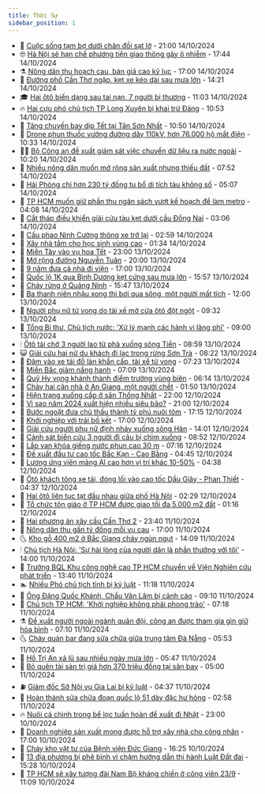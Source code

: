 ```yaml
---
title: Thời Sự
sidebar_position: 1
---
```


<!-- vnexpress-thoi-su:START -->
- 🦒 [Cuộc sống tạm bợ dưới chân đồi sạt lở](https://vnexpress.net/cuoc-song-tam-bo-duoi-chan-doi-sat-lo-4803924.html) - 21:00 14/10/2024
- 🤓 [Hà Nội sẽ hạn chế phương tiện giao thông gây ô nhiễm](https://vnexpress.net/ha-noi-se-han-che-phuong-tien-giao-thong-gay-o-nhiem-4804110.html) - 17:44 14/10/2024
- ⚗️ [Nông dân thu hoạch cau, bán giá cao kỷ lục](https://vnexpress.net/nong-dan-thu-hoach-cau-ban-gia-cao-ky-luc-4804050.html) - 17:00 14/10/2024
- 🌊 [Đường phố Cần Thơ ngập, kẹt xe kéo dài sau mưa lớn](https://vnexpress.net/duong-pho-can-tho-ngap-ket-xe-keo-dai-sau-mua-lon-4804092.html) - 14:21 14/10/2024
- 🎓 [Hai ôtô biến dạng sau tai nạn, 7 người bị thương](https://vnexpress.net/hai-oto-bien-dang-sau-tai-nan-7-nguoi-bi-thuong-4804063.html) - 11:03 14/10/2024
- 🔥 [Hai cựu phó chủ tịch TP Long Xuyên bị khai trừ Đảng](https://vnexpress.net/hai-cuu-pho-chu-tich-tp-long-xuyen-bi-khai-tru-dang-4804061.html) - 10:53 14/10/2024
- 🦏 [Tăng chuyến bay dịp Tết tại Tân Sơn Nhất](https://vnexpress.net/tang-chuyen-bay-dip-tet-tai-tan-son-nhat-4804057.html) - 10:50 14/10/2024
- 👺 [Drone phun thuốc vướng đường dây 110kV, hơn 76.000 hộ mất điện](https://vnexpress.net/drone-phun-thuoc-vuong-duong-day-110kv-hon-76-000-ho-mat-dien-4804051.html) - 10:33 14/10/2024
- 🧑‍🏫 [Bộ Công an đề xuất giám sát việc chuyển dữ liệu ra nước ngoài](https://vnexpress.net/bo-cong-an-de-xuat-giam-sat-viec-chuyen-du-lieu-ra-nuoc-ngoai-4803988.html) - 10:20 14/10/2024
- 🚦 [Nhiều nông dân muốn mở rộng sản xuất nhưng thiếu đất](https://vnexpress.net/nhieu-nong-dan-muon-mo-rong-san-xuat-nhung-thieu-dat-4803894.html) - 07:52 14/10/2024
- 🎉 [Hải Phòng chi hơn 230 tỷ đồng tu bổ di tích tàu không số](https://vnexpress.net/hai-phong-chi-hon-230-ty-dong-tu-bo-di-tich-tau-khong-so-4803818.html) - 05:07 14/10/2024
- 🦒 [TP HCM muốn giữ phần thu ngân sách vượt kế hoạch để làm metro](https://vnexpress.net/tp-hcm-muon-giu-phan-thu-ngan-sach-vuot-ke-hoach-de-lam-metro-4803828.html) - 04:08 14/10/2024
- 🤗 [Cắt tháp điều khiển giải cứu tàu kẹt dưới cầu Đồng Nai](https://vnexpress.net/cat-thap-dieu-khien-giai-cuu-tau-ket-duoi-cau-dong-nai-4803793.html) - 03:06 14/10/2024
- 💼 [Cầu phao Ninh Cường thông xe trở lại](https://vnexpress.net/cau-phao-ninh-cuong-thong-xe-tro-lai-4803756.html) - 02:59 14/10/2024
- 🤩 [Xây nhà tắm cho học sinh vùng cao](https://vnexpress.net/xay-nha-tam-cho-hoc-sinh-vung-cao-4803673.html) - 01:34 14/10/2024
- 🤡 [Miền Tây vào vụ hoa Tết](https://vnexpress.net/mien-tay-vao-vu-hoa-tet-4803679.html) - 23:00 13/10/2024
- 💯 [Mở rộng đường Nguyễn Tuân](https://vnexpress.net/mo-rong-duong-nguyen-tuan-4803684.html) - 20:00 13/10/2024
- 👺 [9 năm đưa cả nhà đi viện](https://vnexpress.net/9-nam-dua-ca-nha-di-vien-4803660.html) - 17:00 13/10/2024
- 🌮 [Quốc lộ 1K qua Bình Dương kẹt cứng sau mưa lớn](https://vnexpress.net/quoc-lo-1k-qua-binh-duong-ket-cung-sau-mua-lon-4803683.html) - 15:57 13/10/2024
- 🥸 [Cháy rừng ở Quảng Ninh](https://vnexpress.net/chay-rung-o-quang-ninh-4803674.html) - 15:47 13/10/2024
- 🐻 [Ba thanh niên nhậu xong thi bơi qua sông, một người mất tích](https://vnexpress.net/ba-thanh-nien-nhau-xong-thi-boi-qua-song-mot-nguoi-mat-tich-4803659.html) - 12:00 13/10/2024
- 👀 [Người phụ nữ tử vong do tài xế mở cửa ôtô đột ngột](https://vnexpress.net/tai-nan-vung-tau-4803633.html) - 09:32 13/10/2024
- 🤔 [Tổng Bí thư, Chủ tịch nước: &#39;Xử lý mạnh các hành vi lãng phí&#39;](https://vnexpress.net/tong-bi-thu-chu-tich-nuoc-xu-ly-manh-cac-hanh-vi-lang-phi-4803637.html) - 09:00 13/10/2024
- 🕯 [Ôtô tải chở 3 người lao từ phà xuống sông Tiền](https://vnexpress.net/oto-tai-cho-3-nguoi-lao-tu-pha-xuong-song-tien-4803628.html) - 08:59 13/10/2024
- 😺 [Giải cứu hai nữ du khách đi lạc trong rừng Sơn Trà](https://vnexpress.net/giai-cuu-hai-nu-du-khach-di-lac-trong-rung-son-tra-4803621.html) - 08:22 13/10/2024
- 🦆 [Đâm vào xe tải đỗ làn khẩn cấp, tài xế tử vong](https://vnexpress.net/dam-vao-xe-tai-do-lan-khan-cap-tai-xe-tu-vong-4803608.html) - 07:23 13/10/2024
- 🧰 [Miền Bắc giảm nắng hanh](https://vnexpress.net/mien-bac-giam-nang-hanh-4803601.html) - 07:09 13/10/2024
- 🦍 [Quỹ Hy vọng khánh thành điểm trường vùng biên](https://vnexpress.net/quy-hy-vong-khanh-thanh-diem-truong-vung-bien-4803520.html) - 06:14 13/10/2024
- 🧰 [Cháy hai căn nhà ở An Giang, một người chết](https://vnexpress.net/chay-hai-can-nha-o-an-giang-mot-nguoi-chet-4803519.html) - 01:50 13/10/2024
- 💃 [Hiện trạng xuống cấp ở sân Thống Nhất](https://vnexpress.net/hien-trang-xuong-cap-o-san-thong-nhat-4803303.html) - 22:00 12/10/2024
- 🧰 [Vì sao năm 2024 xuất hiện nhiều siêu bão?](https://vnexpress.net/vi-sao-nam-2024-xuat-hien-nhieu-sieu-bao-4803420.html) - 21:00 12/10/2024
- 🚀 [Bước ngoặt đưa chủ thầu thành tỷ phú nuôi tôm](https://vnexpress.net/buoc-ngoat-dua-chu-thau-thanh-ty-phu-nuoi-tom-4803094.html) - 17:15 12/10/2024
- 🎊 [Khởi nghiệp với trái bồ kết](https://vnexpress.net/khoi-nghiep-voi-trai-bo-ket-4803350.html) - 17:00 12/10/2024
- 🤭 [Giải cứu người phụ nữ định nhảy xuống sông Hàn](https://vnexpress.net/giai-cuu-nguoi-phu-nu-dinh-nhay-xuong-song-han-4803378.html) - 14:01 12/10/2024
- 🤗 [Cảnh sát biển cứu 3 người đi câu bị chìm xuồng](https://vnexpress.net/canh-sat-bien-cuu-3-nguoi-di-cau-bi-chim-xuong-4803339.html) - 08:52 12/10/2024
- 🌈 [Lắp van khóa giếng nước phun cao 30 m](https://vnexpress.net/lap-van-khoa-gieng-nuoc-phun-cao-30-m-4803320.html) - 07:16 12/10/2024
- 🦣 [Đề xuất đầu tư cao tốc Bắc Kạn - Cao Bằng](https://vnexpress.net/de-xuat-dau-tu-cao-toc-bac-kan-cao-bang-4803270.html) - 04:45 12/10/2024
- 🎡 [Lương ứng viên mảng Al cao hơn vị trí khác 10-50%](https://vnexpress.net/luong-ung-vien-mang-al-cao-hon-vi-tri-khac-10-50-4803282.html) - 04:38 12/10/2024
- 🦏 [Ôtô khách tông xe tải, đóng lối vào cao tốc Dầu Giây - Phan Thiết](https://vnexpress.net/oto-khach-tong-xe-tai-dong-loi-vao-cao-toc-dau-giay-phan-thiet-4803286.html) - 04:37 12/10/2024
- 🎊 [Hai ôtô liên tục tạt đầu nhau giữa phố Hà Nội](https://vnexpress.net/hai-oto-lien-tuc-tat-dau-nhau-giua-pho-ha-noi-4803211.html) - 02:29 12/10/2024
- 🫶 [Tổ chức tôn giáo ở TP HCM được giao tối đa 5.000 m2 đất](https://vnexpress.net/to-chuc-ton-giao-o-tp-hcm-duoc-giao-toi-da-5-000-m2-dat-4803186.html) - 01:16 12/10/2024
- 🤔 [Hai phương án xây cầu Cần Thơ 2](https://vnexpress.net/hai-phuong-an-xay-cau-can-tho-2-4803122.html) - 23:40 11/10/2024
- 🤠 [Nông dân thu gần tỷ đồng mỗi vụ cau](https://vnexpress.net/nong-dan-thu-gan-ty-dong-moi-vu-cau-4802585.html) - 17:00 11/10/2024
- 🌜 [Kho gỗ 400 m2 ở Bắc Giang cháy ngùn ngụt](https://vnexpress.net/kho-go-400-m2-o-bac-giang-chay-ngun-ngut-4803126.html) - 14:09 11/10/2024
- 🕯 [Chủ tịch Hà Nội: &#39;Sự hài lòng của người dân là phần thưởng với tôi&#39;](https://vnexpress.net/chu-tich-ha-noi-su-hai-long-cua-nguoi-dan-la-phan-thuong-voi-toi-4803130.html) - 14:00 11/10/2024
- 🤔 [Trưởng BQL Khu công nghệ cao TP HCM chuyển về Viện Nghiên cứu phát triển](https://vnexpress.net/truong-bql-khu-cong-nghe-cao-tp-hcm-chuyen-ve-vien-nghien-cuu-phat-trien-4803133.html) - 13:40 11/10/2024
- 🏊 [Nhiều Phó chủ tịch tỉnh bị kỷ luật](https://vnexpress.net/nhieu-pho-chu-tich-tinh-bi-ky-luat-4803098.html) - 11:18 11/10/2024
- 🌮 [Ông Đặng Quốc Khánh, Chẩu Văn Lâm bị cảnh cáo](https://vnexpress.net/ong-dang-quoc-khanh-chau-van-lam-bi-canh-cao-4803044.html) - 09:10 11/10/2024
- 🫣 [Chủ tịch TP HCM: &#39;Khởi nghiệp không phải phong trào&#39;](https://vnexpress.net/chu-tich-tp-hcm-khoi-nghiep-khong-phai-phong-trao-4802942.html) - 07:18 11/10/2024
- ⚗️ [Đề xuất người ngoài ngành quân đội, công an được tham gia gìn giữ hòa bình](https://vnexpress.net/de-xuat-nguoi-ngoai-nganh-quan-doi-cong-an-duoc-tham-gia-gin-giu-hoa-binh-4802932.html) - 07:10 11/10/2024
- 🌜 [Cháy quán bar đang sửa chữa giữa trung tâm Đà Nẵng](https://vnexpress.net/chay-quan-bar-dang-sua-chua-giua-trung-tam-da-nang-4802922.html) - 05:53 11/10/2024
- 🌁 [Hồ Trị An xả lũ sau nhiều ngày mưa lớn](https://vnexpress.net/ho-tri-an-xa-lu-sau-nhieu-ngay-mua-lon-4802933.html) - 05:47 11/10/2024
- 🐲 [Bỏ quên tài sản trị giá hơn 370 triệu đồng tại sân bay](https://vnexpress.net/bo-quen-tai-san-tri-gia-hon-370-trieu-dong-tai-san-bay-4802890.html) - 05:00 11/10/2024
- ⛽️ [Giám đốc Sở Nội vụ Gia Lai bị kỷ luật](https://vnexpress.net/giam-doc-so-noi-vu-gia-lai-bi-ky-luat-4802802.html) - 04:37 11/10/2024
- 🗽 [Hoàn thành sửa chữa đoạn quốc lộ 51 dày đặc hư hỏng](https://vnexpress.net/hoan-thanh-sua-chua-doan-quoc-lo-51-day-dac-hu-hong-4802798.html) - 02:58 11/10/2024
- 🔥 [Nuôi cá chình trong bể lọc tuần hoàn để xuất đi Nhật](https://vnexpress.net/nuoi-ca-chinh-trong-be-loc-tuan-hoan-de-xuat-di-nhat-4801404.html) - 23:00 10/10/2024
- 💯 [Doanh nghiệp sản xuất mong được hỗ trợ xây nhà cho công nhân](https://vnexpress.net/doanh-nghiep-san-xuat-mong-duoc-ho-tro-xay-nha-cho-cong-nhan-4802654.html) - 17:00 10/10/2024
- 🦆 [Cháy kho vật tư của Bệnh viện Đức Giang](https://vnexpress.net/chay-kho-vat-tu-cua-benh-vien-duc-giang-4802704.html) - 16:25 10/10/2024
- 🫣 [13 địa phương bị phê bình vì chậm hướng dẫn thi hành Luật Đất đai](https://vnexpress.net/13-dia-phuong-bi-phe-binh-vi-cham-huong-dan-thi-hanh-luat-dat-dai-4802682.html) - 15:28 10/10/2024
- 🤡 [TP HCM sẽ xây tượng đài Nam Bộ kháng chiến ở công viên 23/9](https://vnexpress.net/tp-hcm-se-xay-tuong-dai-nam-bo-khang-chien-o-cong-vien-23-9-4802645.html) - 11:09 10/10/2024<!-- vnexpress-thoi-su:END -->